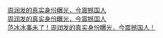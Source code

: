   
[周润发的真实身份曝光，今震撼国人](http://www.dianyue.me/archives/566/vd29o3veo07vbm3f/)  
[周润发的真实身份曝光，今震撼国人](http://www.dianyue.me/archives/446/x6b2db7n773yb8e5/)  
[范冰冰事未了！周润发的真实身份曝光，今震撼国人！](http://www.dianyue.me/archives/702/8xhvo30gnx6km4dk/)